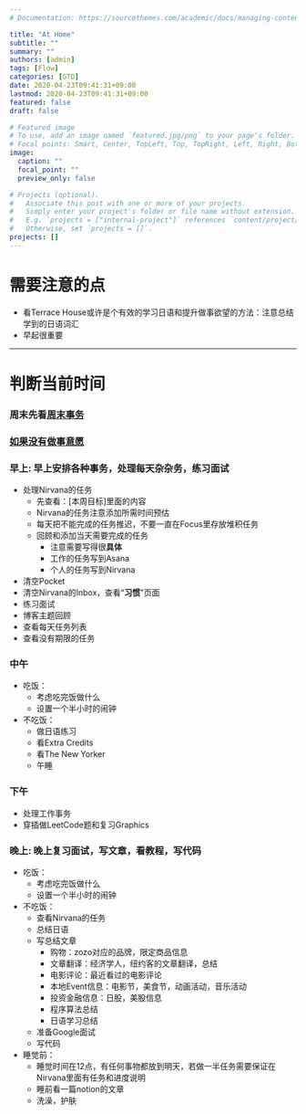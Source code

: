 ```yaml
---
# Documentation: https://sourcethemes.com/academic/docs/managing-content/

title: "At Home"
subtitle: ""
summary: ""
authors: [admin]
tags: [Flow]
categories: [GTD]
date: 2020-04-23T09:41:31+09:00
lastmod: 2020-04-23T09:41:31+09:00
featured: false
draft: false

# Featured image
# To use, add an image named `featured.jpg/png` to your page's folder.
# Focal points: Smart, Center, TopLeft, Top, TopRight, Left, Right, BottomLeft, Bottom, BottomRight.
image:
  caption: ""
  focal_point: ""
  preview_only: false

# Projects (optional).
#   Associate this post with one or more of your projects.
#   Simply enter your project's folder or file name without extension.
#   E.g. `projects = ["internal-project"]` references `content/project/deep-learning/index.md`.
#   Otherwise, set `projects = []`.
projects: []
---
```


# 需要注意的点

- 看Terrace House或许是个有效的学习日语和提升做事欲望的方法：注意总结学到的日语词汇
- 早起很重要

------



# 判断当前时间

### 周末先看[周末事务](../weekends)

### [如果没有做事意愿](../none-todo)

### 早上: 早上安排各种事务，处理每天杂杂务，**练习面试**

- 处理Nirvana的任务
  - 先查看：[本周目标]里面的内容
  - Nirvana的任务注意添加所需时间预估
  - 每天把不能完成的任务推迟，不要一直在Focus里存放堆积任务
  - 回顾和添加当天需要完成的任务
    - 注意需要写得很**具体**
    - 工作的任务写到Asana
    - 个人的任务写到Nirvana
- 清空Pocket
- 清空Nirvana的Inbox，查看“**习惯**”页面
- 练习面试
- 博客主题回顾
- 查看每天任务列表
- 查看没有期限的任务

### 中午

- 吃饭：
  - 考虑吃完饭做什么
  - 设置一个半小时的闹钟
- 不吃饭：
  - 做日语练习
  - 看Extra Credits
  - 看The New Yorker
  - 午睡

### 下午

- 处理工作事务
- 穿插做LeetCode题和复习Graphics

### 晚上: 晚上复习面试，写文章，看教程，写代码

- 吃饭：
  - 考虑吃完饭做什么
  - 设置一个半小时的闹钟
- 不吃饭：
  - 查看Nirvana的任务 
  - 总结日语 
  - 写总结文章
    - 购物：zozo对应的品牌，限定商品信息
    - 文章翻译：经济学人，纽约客的文章翻译，总结
    - 电影评论：最近看过的电影评论
    - 本地Event信息：电影节，美食节，动画活动，音乐活动
    - 投资金融信息：日股，美股信息
    - 程序算法总结
    - 日语学习总结
  - 准备Google面试  
  - 写代码   
- 睡觉前：
  - 睡觉时间在12点，有任何事物都放到明天，若做一半任务需要保证在Nirvana里面有任务和进度说明
  - 睡前看一篇notion的文章
  - 洗澡，护肤
